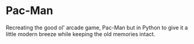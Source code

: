 # Pac-Man
Recreating the good ol' arcade game, Pac-Man but in Python to give it a little modern breeze while keeping the old memories intact.
